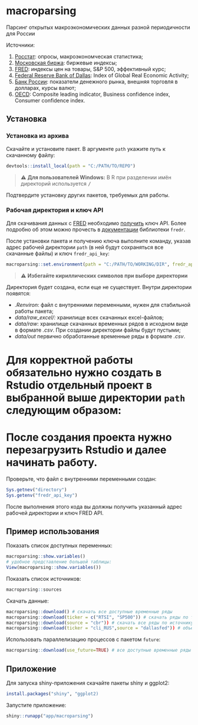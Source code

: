 # macroparsing
Парсинг открытых макроэкономических данных разной периодичности для России

 Источники:
 1. [Росстат](https://rosstat.gov.ru/): опросы, макроэкономческая статистика;
 2. [Московская биржа](https://moex.com/): биржевые индексы;
 3. [FRED](https://fred.stlouisfed.org/): индексы цен на товары, S&P 500, эффективный курс;
 4. [Federal Reserve Bank of Dallas](https://www.dallasfed.org/research/igrea): Index of Global Real Economic Activity;
 5. [Банк России](http://cbr.ru/): показатели денежного рынка, внешняя торговля в долларах, курсы валют;
 6. [OECD](https://data.oecd.org/): Composite leading indicator, Business confidence index, Consumer confidence index.

## Установка
### Установка из архива
Cкачайте и установите пакет. В аргументе `path` укажите путь к скачанному файлу:
```r
devtools::install_local(path = "C:/PATH/TO/REPO")
```
> :warning: **Для пользователей Windows:** В R при разделении имён директорий используется <kbd>/</kbd>

Подтвердите установку других пакетов, требуемых для работы.


### Рабочая директория и ключ API


Для скачивания данных c [FRED](https://fred.stlouisfed.org/) необходимо [получить](https://research.stlouisfed.org/docs/api/api_key.html) ключ API.
Более подробно об этом можно прочесть в [документации](https://cran.r-project.org/web/packages/fredr/vignettes/fredr.html#authentication) библиотеки `fredr`.

После установки пакета и получению ключа выполните команду, указав адрес рабочей директории `path` (в ней будут сохраняться все скачанные файлы) и ключ `fredr_api_key`:
```r
macroparsing::set.environment(path = "C:/PATH/TO/WORKING/DIR", fredr_api_key = "YourFredrAPIKey")
```
> :warning: **Избегайте кириллических символов при выборе директории** 

Директория будет создана, если еще не существует. Внутри директории появятся:
 - *.Renviron*: файл с внутренними переменными, нужен для стабильной работы пакета;
 - *data/raw_excel/:* хранилище всех скачанных excel-файлов;
 - *data/raw*: хранилище скачанных временных рядов в исходном виде в формате *.csv*. При создании директории файлы будут пустыми;
 - *data/out* первично обработанные временные ряды в формате *.csv*.

# Для корректной работы обязательно нужно создать в Rstudio отдельный проект в выбранной выше директории `path` следующим образом:
# После создания проекта нужно перезагрузить Rstudio и далее начинать работу.

Проверьте, что файл с внутренними переменными создан:

```r
Sys.getnev("directory")
Sys.getenv("fredr_api_key")
```
После выполнения этого кода вы должны получить указанный адрес рабочей директории и ключ FRED API.


## Пример использования
Показать список доступных переменных:
```r
macroparsing::show.variables()
# удобное представление большой таблицы:
View(macroparsing::show.variables())
```

Показать список источников:
```r
macroparsing::sources
```
Скачать данные:
```r
macroparsing::download() # скачать все доступные временные ряды
macroparsing::download(ticker = c("RTSI", "SP500")) # скачать ряды по тикеру
macroparsing::download(source = "cbr")) # скачать все ряды по источнику
macroparsing::download(ticker = "cli_RUS",source = "dallasfed")) # объединение источника и тикера
```

Использовать параллелизацию процессов с пакетом `future`:
```r
macroparsing::download(use_future=TRUE) # все доступные временные ряды
```

## Приложение

Для запуска shiny-приложения скачайте пакеты shiny и ggplot2:
```r
install.packages("shiny", "ggplot2)
```

Запустите приложение:
```r
shiny::runapp("app/macroparsing")
```

